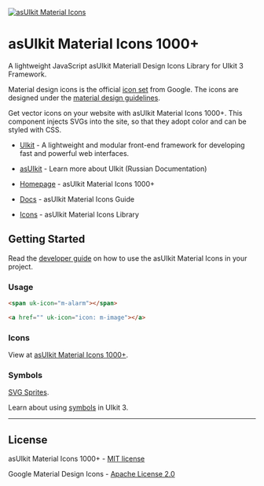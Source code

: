 [![asUIkit Material Icons](https://user-images.githubusercontent.com/57046414/67628731-b3a34b80-f87b-11e9-8673-b79b4850c485.png)](https://asuikit.com/material-design-icons/)

# asUIkit Material Icons 1000+

A lightweight JavaScript asUIkit Materiall Design Icons Library for UIkit 3 Framework.

Material design icons is the official [icon set](https://www.google.com/design/spec/style/icons.html#icons-system-icons) from Google.  The icons are designed under the [material design guidelines](https://material.io/guidelines/).

Get vector icons on your website with asUIkit Material Icons 1000+. This component injects SVGs into the site, so that they adopt color and can be styled with CSS.

* [UIkit](https://github.com/uikit/uikit) - A lightweight and modular front-end framework for developing fast and powerful web interfaces.
* [asUIkit](https://asuikit.com/) - Learn more about UIkit (Russian Documentation)


* [Homepage](https://asuikit.com/material-design-icons) - asUIkit Material Icons 1000+
* [Docs](https://asuikit.com/material-design-icons) - asUIkit Material Icons Guide
* [Icons](https://asuikit.com/material-design-icons/all-icons) - asUIkit Material Icons Library

## Getting Started

Read the [developer guide](https://asuikit.com/material-design-icons/get-started) on how to use the asUIkit Material Icons in your project.

### Usage

```html
<span uk-icon="m-alarm"></span>

<a href="" uk-icon="icon: m-image"></a>
```

### Icons

View at [asUIkit Material Icons 1000+](https://asuikit.com/material-design-icons/all-icons).

### Symbols

[SVG Sprites](https://github.com/asuikit/symbols-asuikit-material-icons).

Learn about using [symbols](https://asuikit.com/v3/svg#symbol) in UIkit 3.

---

## License

asUIkit Material Icons 1000+ - [MIT license](LICENSE.md) 

Google Material Design Icons - [Apache License 2.0](https://github.com/google/material-design-icons/blob/master/LICENSE)
